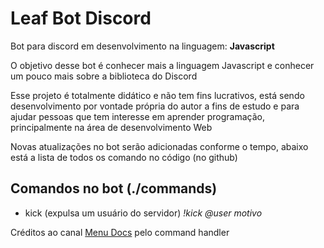<h1>Leaf Bot Discord</h1>
<p>Bot para discord em desenvolvimento na linguagem: <strong>Javascript</strong></p>

<p>O objetivo desse bot é conhecer mais a linguagem Javascript e conhecer um pouco mais sobre a biblioteca do Discord</p> 
<p>Esse projeto é totalmente didático e não tem fins lucrativos, está sendo desenvolvimento por vontade própria do autor a fins de estudo e para ajudar pessoas que tem interesse em aprender programação, principalmente na área de desenvolvimento Web</p>
<p>Novas atualizações no bot serão adicionadas conforme o tempo, abaixo está a lista de todos os comando no código (no github)</p>

<h2>Comandos no bot (./commands)</h2>
    <ul>
        <li>kick (expulsa um usuário do servidor) <em>!kick @user motivo</em></li>
    </ul>


<p>Créditos ao canal <a href="https://www.youtube.com/channel/UCpGGFqJP9vYvzFudqnQ-6IA">Menu Docs</a> pelo command handler</p>

